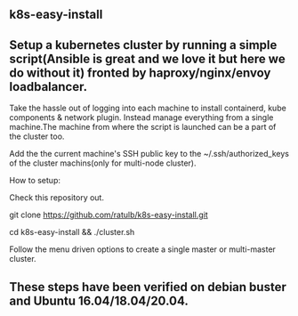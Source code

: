 ## k8s-easy-install
## Setup a kubernetes cluster by running a simple script(Ansible is great and we love it but here we do without it) fronted by haproxy/nginx/envoy loadbalancer.

Take the hassle out of logging into each machine to install containerd, kube components & network plugin. Instead manage everything from a single machine.The machine from where the script is launched can be a part of the cluster too. 

Add the the current machine's SSH public key to the ~/.ssh/authorized_keys of the cluster machins(only for multi-node cluster).

How to setup:

Check this repository out. 

git clone https://github.com/ratulb/k8s-easy-install.git


cd k8s-easy-install && ./cluster.sh

Follow the menu driven options to create a single master or multi-master cluster.

## These steps have been verified on debian buster and Ubuntu 16.04/18.04/20.04.




